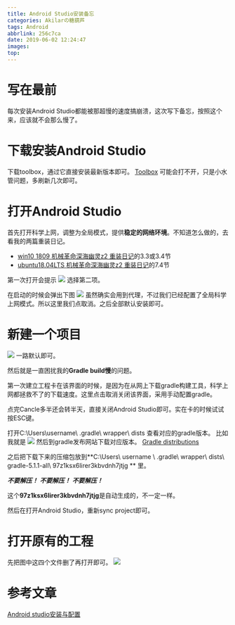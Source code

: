 ```yaml
---
title: Android Studio安装备忘
categories: Akilarの糖葫芦
tags: Android
abbrlink: 256c7ca
date: 2019-06-02 12:24:47
images:
top:
---
```

# 写在最前
每次安装Android Studio都能被那超慢的速度搞崩溃，这次写下备忘，按照这个来，应该就不会那么慢了。

# 下载安装Android Studio

下载toolbox，通过它直接安装最新版本即可。
[Toolbox](https://www.jetbrains.com/toolbox/app/)
可能会打不开，只是小水管问题，多刷新几次即可。

# 打开Android Studio
首先打开科学上网，调整为全局模式，提供**稳定的网络环境**。不知道怎么做的，去看我的两篇重装日记。
- [win10 1809 机械革命深海幽灵z2 重装日记](https://akilarlxh.github.io/post/29cf4234.html)的3.3或3.4节
- [ubuntu18.04LTS 机械革命深海幽灵z2 重装日记](https://akilarlxh.github.io/post/2f7e1a55.html)的7.4节


第一次打开会提示
![](http://akilar-1259097125.cos.ap-shanghai.myqcloud.com/Android-Studio%E4%B8%ADgradle-build%E6%85%A2%E8%A7%A3%E5%86%B3%E6%96%B9%E5%BC%8F/20190602123201095.png)
选择第二项。

在启动的时候会弹出下图
![](http://akilar-1259097125.cos.ap-shanghai.myqcloud.com/Android-Studio%E4%B8%ADgradle-build%E6%85%A2%E8%A7%A3%E5%86%B3%E6%96%B9%E5%BC%8F/20190602123257566.png)
虽然确实会用到代理，不过我们已经配置了全局科学上网模式。所以这里我们点取消。之后全部默认安装即可。

# 新建一个项目
![](http://akilar-1259097125.cos.ap-shanghai.myqcloud.com/Android-Studio%E4%B8%ADgradle-build%E6%85%A2%E8%A7%A3%E5%86%B3%E6%96%B9%E5%BC%8F/20190602124410404.png)
一路默认即可。

然后就是一直困扰我的**Gradle build慢**的问题。

第一次建立工程卡在该界面的时候，是因为在从网上下载gradle构建工具，科学上网都拯救不了的下载速度。这里点击取消关闭该界面，采用手动配置gradle。

点完Cancle多半还会转半天，直接关闭Android Studio即可。实在卡的时候试试按ESC键。

打开C:\Users\username\ .gradle\ wrapper\ dists
查看对应的gradle版本。
比如我就是
![](http://akilar-1259097125.cos.ap-shanghai.myqcloud.com/Android-Studio%E4%B8%ADgradle-build%E6%85%A2%E8%A7%A3%E5%86%B3%E6%96%B9%E5%BC%8F/20190602125502131.png)
然后到gradle发布网站下载对应版本。
[Gradle distributions](http://services.gradle.org/distributions/)

之后把下载下来的压缩包放到**C:\Users\ username \ .gradle\ wrapper\ dists\ gradle-5.1.1-all\ 97z1ksx6lirer3kbvdnh7jtjg ** 里。

***不要解压！*** ***不要解压！*** ***不要解压！***

这个**97z1ksx6lirer3kbvdnh7jtjg**是自动生成的，不一定一样。

然后在打开Android Studio，重新sync project即可。

# 打开原有的工程

先把图中这四个文件删了再打开即可。
![](http://akilar-1259097125.cos.ap-shanghai.myqcloud.com/Android-Studio%E4%B8%ADgradle-build%E6%85%A2%E8%A7%A3%E5%86%B3%E6%96%B9%E5%BC%8F/20190602125942731.png)

# 参考文章

[Android studio安装与配置](https://www.cnblogs.com/xiadewang/p/7820377.html)
